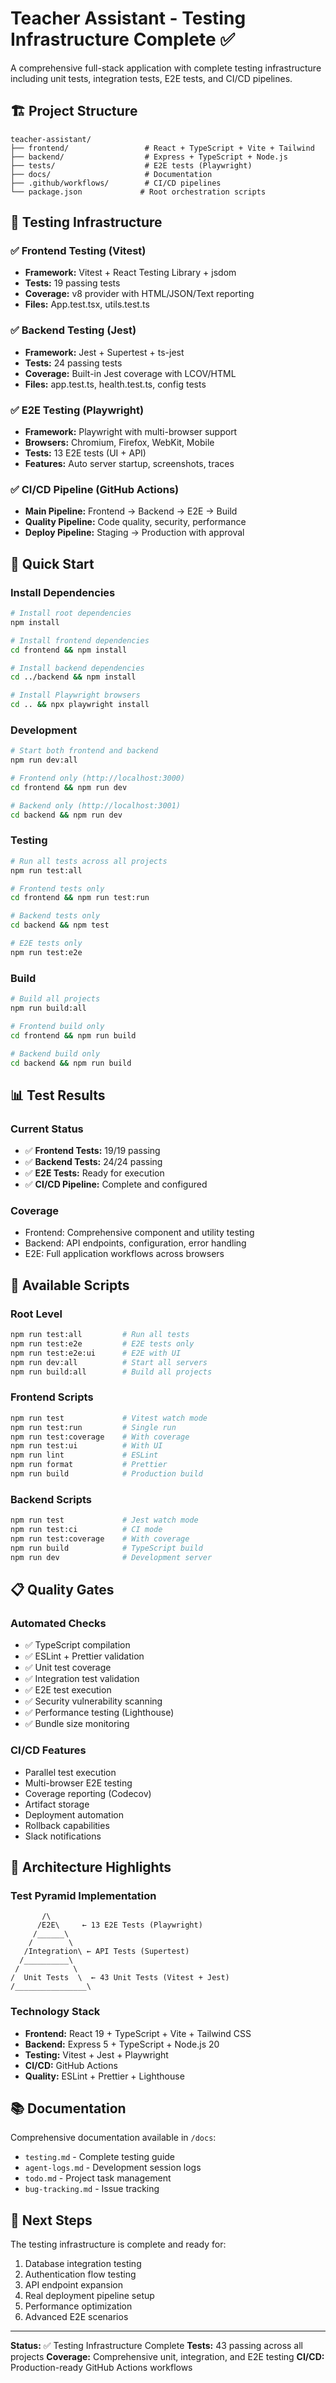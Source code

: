 # Teacher Assistant - Testing Infrastructure Complete ✅

A comprehensive full-stack application with complete testing infrastructure including unit tests, integration tests, E2E tests, and CI/CD pipelines.

## 🏗️ Project Structure

```
teacher-assistant/
├── frontend/                 # React + TypeScript + Vite + Tailwind
├── backend/                  # Express + TypeScript + Node.js
├── tests/                    # E2E tests (Playwright)
├── docs/                     # Documentation
├── .github/workflows/        # CI/CD pipelines
└── package.json             # Root orchestration scripts
```

## 🧪 Testing Infrastructure

### ✅ Frontend Testing (Vitest)
- **Framework:** Vitest + React Testing Library + jsdom
- **Tests:** 19 passing tests
- **Coverage:** v8 provider with HTML/JSON/Text reporting
- **Files:** App.test.tsx, utils.test.ts

### ✅ Backend Testing (Jest)
- **Framework:** Jest + Supertest + ts-jest
- **Tests:** 24 passing tests
- **Coverage:** Built-in Jest coverage with LCOV/HTML
- **Files:** app.test.ts, health.test.ts, config tests

### ✅ E2E Testing (Playwright)
- **Framework:** Playwright with multi-browser support
- **Browsers:** Chromium, Firefox, WebKit, Mobile
- **Tests:** 13 E2E tests (UI + API)
- **Features:** Auto server startup, screenshots, traces

### ✅ CI/CD Pipeline (GitHub Actions)
- **Main Pipeline:** Frontend → Backend → E2E → Build
- **Quality Pipeline:** Code quality, security, performance
- **Deploy Pipeline:** Staging → Production with approval

## 🚀 Quick Start

### Install Dependencies
```bash
# Install root dependencies
npm install

# Install frontend dependencies
cd frontend && npm install

# Install backend dependencies
cd ../backend && npm install

# Install Playwright browsers
cd .. && npx playwright install
```

### Development
```bash
# Start both frontend and backend
npm run dev:all

# Frontend only (http://localhost:3000)
cd frontend && npm run dev

# Backend only (http://localhost:3001)
cd backend && npm run dev
```

### Testing
```bash
# Run all tests across all projects
npm run test:all

# Frontend tests only
cd frontend && npm run test:run

# Backend tests only
cd backend && npm test

# E2E tests only
npm run test:e2e
```

### Build
```bash
# Build all projects
npm run build:all

# Frontend build only
cd frontend && npm run build

# Backend build only
cd backend && npm run build
```

## 📊 Test Results

### Current Status
- ✅ **Frontend Tests:** 19/19 passing
- ✅ **Backend Tests:** 24/24 passing
- ✅ **E2E Tests:** Ready for execution
- ✅ **CI/CD Pipeline:** Complete and configured

### Coverage
- Frontend: Comprehensive component and utility testing
- Backend: API endpoints, configuration, error handling
- E2E: Full application workflows across browsers

## 🔧 Available Scripts

### Root Level
```bash
npm run test:all         # Run all tests
npm run test:e2e         # E2E tests only
npm run test:e2e:ui      # E2E with UI
npm run dev:all          # Start all servers
npm run build:all        # Build all projects
```

### Frontend Scripts
```bash
npm run test             # Vitest watch mode
npm run test:run         # Single run
npm run test:coverage    # With coverage
npm run test:ui          # With UI
npm run lint             # ESLint
npm run format           # Prettier
npm run build            # Production build
```

### Backend Scripts
```bash
npm run test             # Jest watch mode
npm run test:ci          # CI mode
npm run test:coverage    # With coverage
npm run build            # TypeScript build
npm run dev              # Development server
```

## 📋 Quality Gates

### Automated Checks
- ✅ TypeScript compilation
- ✅ ESLint + Prettier validation
- ✅ Unit test coverage
- ✅ Integration test validation
- ✅ E2E test execution
- ✅ Security vulnerability scanning
- ✅ Performance testing (Lighthouse)
- ✅ Bundle size monitoring

### CI/CD Features
- Parallel test execution
- Multi-browser E2E testing
- Coverage reporting (Codecov)
- Artifact storage
- Deployment automation
- Rollback capabilities
- Slack notifications

## 🎯 Architecture Highlights

### Test Pyramid Implementation
```
       /\
      /E2E\     ← 13 E2E Tests (Playwright)
     /______\
    /        \
   /Integration\ ← API Tests (Supertest)
  /__________\
 /            \
/  Unit Tests  \  ← 43 Unit Tests (Vitest + Jest)
/________________\
```

### Technology Stack
- **Frontend:** React 19 + TypeScript + Vite + Tailwind CSS
- **Backend:** Express 5 + TypeScript + Node.js 20
- **Testing:** Vitest + Jest + Playwright
- **CI/CD:** GitHub Actions
- **Quality:** ESLint + Prettier + Lighthouse

## 📚 Documentation

Comprehensive documentation available in `/docs`:
- `testing.md` - Complete testing guide
- `agent-logs.md` - Development session logs
- `todo.md` - Project task management
- `bug-tracking.md` - Issue tracking

## 🎉 Next Steps

The testing infrastructure is complete and ready for:
1. Database integration testing
2. Authentication flow testing
3. API endpoint expansion
4. Real deployment pipeline setup
5. Performance optimization
6. Advanced E2E scenarios

---

**Status:** ✅ Testing Infrastructure Complete
**Tests:** 43 passing across all projects
**Coverage:** Comprehensive unit, integration, and E2E testing
**CI/CD:** Production-ready GitHub Actions workflows